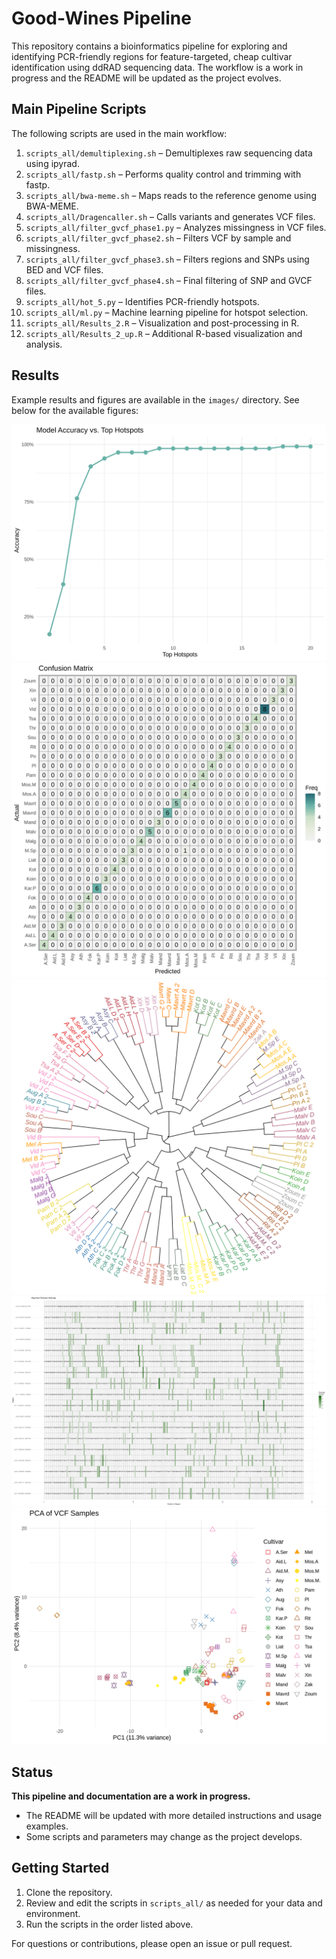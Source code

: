 
# Good-Wines Pipeline

This repository contains a bioinformatics pipeline for exploring and identifying PCR-friendly regions for feature-targeted, cheap cultivar identification using ddRAD sequencing data. The workflow is a work in progress and the README will be updated as the project evolves.

## Main Pipeline Scripts

The following scripts are used in the main workflow:

1. `scripts_all/demultiplexing.sh` – Demultiplexes raw sequencing data using ipyrad.
2. `scripts_all/fastp.sh` – Performs quality control and trimming with fastp.
3. `scripts_all/bwa-meme.sh` – Maps reads to the reference genome using BWA-MEME.
4. `scripts_all/Dragencaller.sh` – Calls variants and generates VCF files.
5. `scripts_all/filter_gvcf_phase1.py` – Analyzes missingness in VCF files.
6. `scripts_all/filter_gvcf_phase2.sh` – Filters VCF by sample and missingness.
7. `scripts_all/filter_gvcf_phase3.sh` – Filters regions and SNPs using BED and VCF files.
8. `scripts_all/filter_gvcf_phase4.sh` – Final filtering of SNP and GVCF files.
9. `scripts_all/hot_5.py` – Identifies PCR-friendly hotspots.
10. `scripts_all/ml.py` – Machine learning pipeline for hotspot selection.
11. `scripts_all/Results_2.R` – Visualization and post-processing in R.
12. `scripts_all/Results_2_up.R` – Additional R-based visualization and analysis.

## Results

Example results and figures are available in the `images/` directory. See below for the available figures:

![Accuracy Results](images/accuracy_results.png)
![Confusion Matrix](images/confusion_matrix.png)
![Dendrogram](images/dendrogram.png)
![Diversity Heatmap](images/diversity_heatmap-1.png)
![PCA Plot](images/pca_plot.png)

## Status

**This pipeline and documentation are a work in progress.**
- The README will be updated with more detailed instructions and usage examples.
- Some scripts and parameters may change as the project develops.

## Getting Started

1. Clone the repository.
2. Review and edit the scripts in `scripts_all/` as needed for your data and environment.
3. Run the scripts in the order listed above.

For questions or contributions, please open an issue or pull request.
